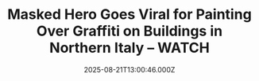---
title: "Masked Hero Goes Viral for Painting Over Graffiti on Buildings in Northern Italy – WATCH"
date: 2025-08-21T13:00:46.000Z
category: Human Kindness
externalLink: "https://www.goodnewsnetwork.org/masked-hero-goes-viral-for-painting-over-graffiti-on-buildings-in-northern-italy-watch/"
image: ""
excerpt: "Under cover of darkness in the north Italian city of Brescia, a masked man has become famous for performing “acts of urban love.” Armed with a paint roller and the moniker “Ghost Painter,” this unknown citizen stalks the city streets, painting over graffiti left by vandals. Like all Italian cities, going back to the days […] The post Masked Hero…"
---